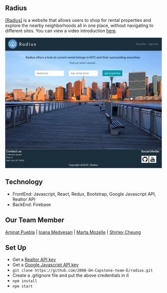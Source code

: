 ## Radius
<a href="https://radius-ny.web.app/" target="_blank">[Radius]</a> is a website that allows users to shop for rental properties and explore the nearby neighborhoods all in one place,
without navigating to different sites. You can view a video introduction [here](https://www.youtube.com/watch?v=Hraeg3iwS3U&feature=youtu.be).

![](src/css/HomePage.png)

## Technology
- FrontEnd: Javascript, React, Redux, Bootstrap, Google Javascript API, Realtor API
- BackEnd: Firebase

## Our Team Member
[Aminat Puebla](https://github.com/AminatP) | [Ioana Medvesan](https://github.com/imedvesan) | [Marta Mozelle](https://github.com/MozMM) | [Shirley Cheung](https://github.com/CTY315)

## Set Up
* Get a [Realtor API key](https://rapidapi.com/apidojo/api/realtor)
* Get a [Google Javascript API key](https://developers.google.com/maps/documentation/javascript/get-api-key)
* ```git clone https://github.com/2008-GH-Capstone-team-E/radius.git```
* Create a .gitignore file and put the above credentials in it
* ```npm install```
* ```npm start```

